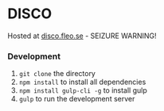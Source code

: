 # DISCO
Hosted at [disco.fleo.se](http://disco.fleo.se) - SEIZURE WARNING!

### Development
1. `git clone` the directory
2. `npm install` to install all dependencies
3. `npm install gulp-cli -g` to install gulp
4. `gulp` to run the development server
